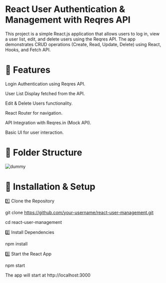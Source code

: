 # React User Authentication & Management with Reqres API

This project is a simple React.js application that allows users to log in, view a user list, edit, and delete users using the Reqres API. 
The app demonstrates CRUD operations (Create, Read, Update, Delete) using React, Hooks, and Fetch API.

# 🚀 Features
Login Authentication using Reqres API.

User List Display fetched from the API.

Edit & Delete Users functionality.

React Router for navigation.

API Integration with Reqres.in (Mock API).

Basic UI for user interaction.


# 📂 Folder Structure

![dummy](https://github.com/user-attachments/assets/c6609c6f-65cf-45fe-b89e-6adf0cdca754)


# 🔧 Installation & Setup
1️⃣  Clone the Repository

git clone https://github.com/your-username/react-user-management.git

cd react-user-management

2️⃣ Install Dependencies

npm install

3️⃣ Start the React App

npm start

The app will start at http://localhost:3000











